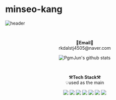 # minseo-kang
![header](https://capsule-render.vercel.app/api?type=waving&color=auto&height=300&section=header&text=welcome&fontSize=90&animation=fadeIn&fontAlignY=38&desc=Minseo's%20GitHub%20Profile&descAlignY=51&descAlign=62)


<br>

<p align="center">
<Strong>📧Email📧</Strong><br>rkdalstj4505@naver.com<br>
</p>

<div align=center>

![PgmJun's github stats](https://github-readme-stats.vercel.app/api?username=cjo5929&show_icons=true)
  
<br>

<p align="center">
    <Strong>⚒️Tech Stack⚒️</Strong><br>
    💡used as the main
</p>

<p align="center" display="inline-block">
  <img src="https://img.shields.io/badge/DJANGO-007396?style=for-the-badge&logo=django&logoColor=#092E20">
  <img src="https://img.shields.io/badge/Python-3776AB?style=for-the-badge&logo=Python&logoColor=white"> 
  <img src="https://img.shields.io/badge/TensorFlow-6DB33F?style=for-the-badge&logo=TensorFlow&logoColor=white">
  <img src="https://img.shields.io/badge/NumPy-6DB33F?style=for-the-badge&logo=NumPy&logoColor=white">
  <img src="https://img.shields.io/badge/mysql-4479A1?style=for-the-badge&logo=mysql&logoColor=white">
  <img src="https://img.shields.io/badge/JAVA-007396?style=for-the-badge&logo=java&logoColor=white">
  <img src="https://img.shields.io/badge/Android-3DDC84?style=for-the-badge&logo=Android&logoColor=white">
  
</p>
<br>
